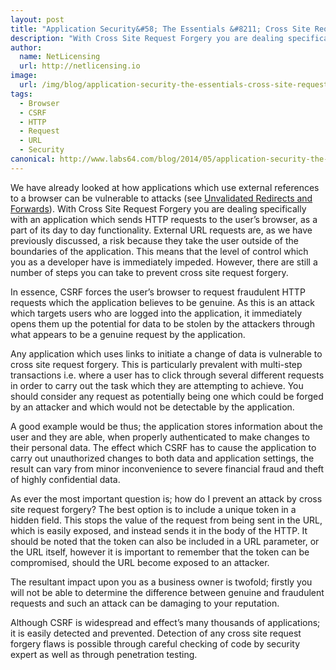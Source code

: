 ```yaml
---
layout: post
title: "Application Security&#58; The Essentials &#8211; Cross Site Request Forgery"
description: "With Cross Site Request Forgery you are dealing specifically with an application which sends HTTP requests to the user’s browser"
author:
  name: NetLicensing
  url: http://netlicensing.io
image:
  url: /img/blog/application-security-the-essentials-cross-site-request-forgery.png
tags:
  - Browser
  - CSRF
  - HTTP
  - Request
  - URL
  - Security
canonical: http://www.labs64.com/blog/2014/05/application-security-the-essentials-cross-site-request-forgery/
---
```


We have already looked at how applications which use external references to a browser can be vulnerable to attacks (see [Unvalidated Redirects and Forwards](/blog/2014/01/15/application-security-the-essentials-unvalidated-redirects-and-forwards/ "Application Security: The Essentials – Unvalidated Redirects and Forwards")). With Cross Site Request Forgery you are dealing specifically with an application which sends HTTP requests to the user’s browser, as a part of its day to day functionality. External URL requests are, as we have previously discussed, a risk because they take the user outside of the boundaries of the application. This means that the level of control which you as a developer have is immediately impeded. However, there are still a number of steps you can take to prevent cross site request forgery.

In essence, CSRF forces the user’s browser to request fraudulent HTTP requests which the application believes to be genuine. As this is an attack which targets users who are logged into the application, it immediately opens them up the potential for data to be stolen by the attackers through what appears to be a genuine request by the application.

Any application which uses links to initiate a change of data is vulnerable to cross site request forgery. This is particularly prevalent with multi-step transactions i.e. where a user has to click through several different requests in order to carry out the task which they are attempting to achieve. You should consider any request as potentially being one which could be forged by an attacker and which would not be detectable by the application.

A good example would be thus; the application stores information about the user and they are able, when properly authenticated to make changes to their personal data. The effect which CSRF has to cause the application to carry out unauthorized changes to both data and application settings, the result can vary from minor inconvenience to severe financial fraud and theft of highly confidential data.

As ever the most important question is; how do I prevent an attack by cross site request forgery? The best option is to include a unique token in a hidden field. This stops the value of the request from being sent in the URL, which is easily exposed, and instead sends it in the body of the HTTP. It should be noted that the token can also be included in a URL parameter, or the URL itself, however it is important to remember that the token can be compromised, should the URL become exposed to an attacker.

The resultant impact upon you as a business owner is twofold; firstly you will not be able to determine the difference between genuine and fraudulent requests and such an attack can be damaging to your reputation.

Although CSRF is widespread and effect’s many thousands of applications; it is easily detected and prevented. Detection of any cross site request forgery flaws is possible through careful checking of code by security expert as well as through penetration testing.
